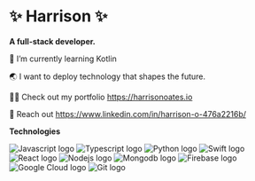# ✨ Harrison ✨ 

**A full-stack developer.**

🌱 I’m currently learning Kotlin

🌏 I want to deploy technology that shapes the future.

👨‍💻 Check out my portfolio https://harrisonoates.io

👋 Reach out https://www.linkedin.com/in/harrison-o-476a2216b/

**Technologies**

![Javascript logo](https://img.icons8.com/color/48/null/javascript--v1.png)
![Typescript logo](https://img.icons8.com/fluency/48/null/typescript--v2.png)
![Python logo](https://img.icons8.com/fluency/48/null/python.png)
![Swift logo](https://img.icons8.com/color/48/null/swift.png)
![React logo](https://img.icons8.com/color/48/null/react-native.png)
![Nodejs logo](https://img.icons8.com/fluency/48/null/node-js.png)
![Mongodb logo](https://img.icons8.com/external-tal-revivo-shadow-tal-revivo/48/null/external-mongodb-a-cross-platform-document-oriented-database-program-logo-shadow-tal-revivo.png)
![Firebase logo](https://img.icons8.com/color/48/null/firebase.png)
![Google Cloud logo](https://img.icons8.com/color/48/null/google-cloud.png)
![Git logo](https://img.icons8.com/color/48/null/git.png)



<!-- ### Other
![Photoshop logo](https://img.icons8.com/color/2x/adobe-photoshop.png)
![Aftereffects logo](https://img.icons8.com/color/2x/adobe-after-effects.png)
![Adobe XD logo](https://img.icons8.com/color/2x/adobe-xd.png)
![Figma logo](https://img.icons8.com/color/2x/figma.png) -->


<!---
hao441/hao441 is a ✨ special ✨ repository because its `README.md` (this file) appears on your GitHub profile.
You can click the Preview link to take a look at your changes.
--->
<!-- ![Mysql logo](https://img.icons8.com/fluency/2x/mysql-logo.png) -->
<!--  ![Typescript logo](https://img.icons8.com/fluency/2x/typescript--v2.png) -->
<!-- ![Kotlin logo](https://img.icons8.com/color/2x/kotlin.png) -->
